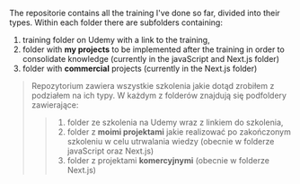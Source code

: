 The repositorie contains all the training I've done so far, divided into their types. Within each folder there are subfolders containing:
1. training folder on Udemy with a link to the training,
2. folder with **my projects** to be implemented after the training in order to consolidate knowledge (currently in the javaScript and Next.js folder)
3. folder with **commercial** projects (currently in the Next.js folder)

> Repozytorium zawiera wszystkie szkolenia jakie dotąd zrobiłem z podziałem na ich typy. W każdym z folderów znajdują się podfoldery zawierające:
>> 1. folder ze szkolenia na Udemy wraz z linkiem do szkolenia, 
>> 2. folder z **moimi projektami** jakie realizować po zakończonym szkoleniu w celu utrwalania wiedzy (obecnie w folderze javaScript oraz Next.js)
>> 3. folder z projektami **komercyjnymi** (obecnie w folderze Next.js)


